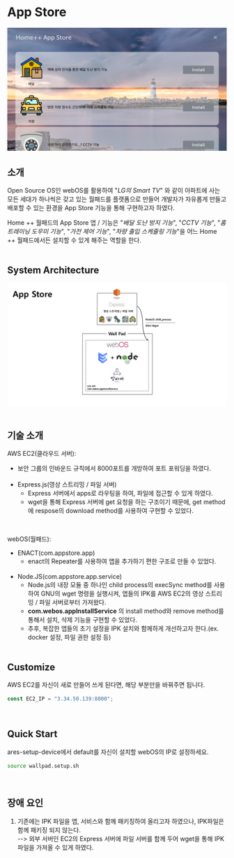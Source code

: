# App Store
![AppStore](AppStore.png)
<br>

## 소개

Open Source OS인 webOS를 활용하여 "_LG의 Smart TV_" 와 같이 아파트에 사는 모든 세대가 하나씩은 갖고 있는 월패드를 플랫폼으로 만들어 개발자가 자유롭게 만들고 배포할 수 있는 환경을 App Store 기능을 통해 구현하고자 하였다.<br>

Home ++ 월패드의 App Store 앱 / 기능은 "_배달 도난 방지 기능_", "_CCTV 기능_", "_홈 트레이닝 도우미 기능_", "_가전 제어 기능_", "_차량 출입 스케쥴링 기능_"을 어느 Home ++ 월패드에서든 설치할 수 있게 해주는 역할을 한다. <br><br>


## System Architecture

![SystemArchitecture](SystemArchitecture.jpg)
<br><br>

## 기술 소개

AWS EC2(클라우드 서버):
- 보안 그룹의 인바운드 규칙에서 8000포트를 개방하여 포트 포워딩을 하였다. <br><br>
- Express.js(영상 스트리밍 / 파일 서버)
    - Express 서버에서 apps로 라우팅을 하여, 파일에 접근할 수 있게 하였다.
    - wget을 통해 Express 서버에 get 요청을 하는 구조이기 때문에, get method에 respose의 download method를 사용하여 구현할 수 있었다. 
    <!-- 진우가 한번 보고 첨삭해줘요. -->
<br>

webOS(월패드):
- ENACT(com.appstore.app)
    - enact의 Repeater를 사용하여 앱을 추가하기 편한 구조로 만들 수 있었다. <br><br>
    <!-- 진우가 한번 보고 첨삭해줘요. -->
- Node.JS(com.appstore.app.service)
    - Node.js의 내장 모듈 중 하나인 child process의 execSync method를 사용하여 GNU의 wget 명령을 실행시켜, 앱들의 IPK를 AWS EC2의 영상 스트리밍 / 파일 서버로부터 가져왔다.
    - __com.webos.appInstallService__ 의 install method와 remove method를 통해서 설치, 삭제 기능을 구현할 수 있었다.
    - 추후, 복잡한 앱들의 초기 설정을 IPK 설치와 함께하게 개선하고자 한다.(ex. docker 설정, 파일 권한 설정 등)
<br><br>

## Customize
AWS EC2를 자신이 새로 만들어 쓰게 된다면, 해당 부분만을 바꿔주면 됩니다.
```javascript
const EC2_IP = "3.34.50.139:8000";
```
<br>

## Quick Start
ares-setup-device에서 default를 자신이 설치할 webOS의 IP로 설정하세요.
```bash
source wallpad.setup.sh
```
<br>

## 장애 요인

1. 기존에는 IPK 파일을 앱, 서비스와 함께 패키징하여 올리고자 하였으나, IPK파일은 함께 패키징 되지 않는다.<br> 
--> 외부 서버인 EC2의 Express 서버에 파일 서버를 함께 두어 wget을 통해 IPK 파일을 가져올 수 있게 하였다.
